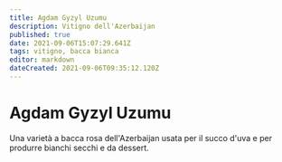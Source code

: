 ```yaml
---
title: Agdam Gyzyl Uzumu
description: Vitigno dell'Azerbaijan
published: true
date: 2021-09-06T15:07:29.641Z
tags: vitigno, bacca bianca
editor: markdown
dateCreated: 2021-09-06T09:35:12.120Z
---
```


# Agdam Gyzyl Uzumu

Una varietà a bacca rosa dell'Azerbaijan usata per il succo d'uva e per produrre bianchi secchi e da dessert.